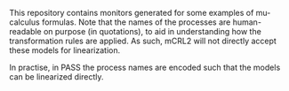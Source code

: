 This repository contains monitors generated for some examples of mu-calculus formulas. Note that the names of the processes are human-readable on purpose (in quotations), to aid in understanding how the transformation rules are applied. As such, mCRL2 will not directly accept these models for linearization.

In practise, in PASS the process names are encoded such that the models can be linearized directly. 